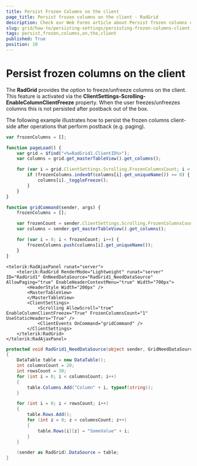 ```yaml
---
title: Persist Frozen Columns on the client
page_title: Persist frozen columns on the client - RadGrid
description: Check our Web Forms article about Persist frozen columns on the client.
slug: grid/how-to/persisting-settings/persisting-frozen-columns-client-side
tags: persist,frozen,columns,on,the,client
published: True
position: 10
---
```



#  Persist frozen columns on the client


The **RadGrid** provides the option to freeze/unfreeze columns on the client. This feature is activated via the **ClientSettings-Scrolling-EnableColumnClientFreeze** property. When the user freezes/unfreezes columns this is not persisted after postback out of the box.  

The following example illustrates how to persist the frozen columns client-side after operations that perform postback (e.g. paging).


````JavaScript
var frozenColumns = [];

function pageLoad() {
    var grid = $find("<%=RadGrid1.ClientID%>");
    var columns = grid.get_masterTableView().get_columns();

    for (var i = grid.ClientSettings.Scrolling.FrozenColumnsCount; i < columns.length; i++) {
        if (frozenColumns.indexOf(columns[i].get_uniqueName()) >= 0) {
            columns[i]._toggleFreeze();
        }
    }
}

function gridCommand(sender, args) {
    frozenColumns = [];

    var frozenCount = sender.ClientSettings.Scrolling.FrozenColumnsCount;
    var columns = sender.get_masterTableView().get_columns();

    for (var i = 0; i < frozenCount; i++) {
        frozenColumns.push(columns[i].get_uniqueName());
    }
}
````
````ASP.NET
<telerik:RadAjaxPanel runat="server">
    <telerik:RadGrid RenderMode="Lightweight" runat="server" ID="RadGrid1" OnNeedDataSource="RadGrid1_NeedDataSource" AllowPaging="true" EnableHeaderContextMenu="true" Width="700px">
        <HeaderStyle Width="200px" />
        <MasterTableView>
        </MasterTableView>
        <ClientSettings>
            <Scrolling AllowScroll="true" EnableColumnClientFreeze="True" FrozenColumnsCount="1" UseStaticHeaders="True" />
            <ClientEvents OnCommand="gridCommand" />
        </ClientSettings>
    </telerik:RadGrid>
</telerik:RadAjaxPanel>
````
````C#
protected void RadGrid1_NeedDataSource(object sender, GridNeedDataSourceEventArgs e)
{
    DataTable table = new DataTable();
    int columnsCount = 20;
    int rowsCount = 30;
    for (int i = 0; i < columnsCount; i++)
    {
        table.Columns.Add("Column" + i, typeof(string));
    }

    for (int i = 0; i < rowsCount; i++)
    {
        table.Rows.Add();
        for (int z = 0; z < columnsCount; z++)
        {
            table.Rows[i][z] = "SomeValue" + i;
        }
    }

    (sender as RadGrid).DataSource = table;
}
````



